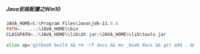 ##### Java安装配置之Win10



```powershell
JAVA_HOME=C:\Program Files\Java\jdk-11.0.8
PATH=......;%JAVA_HOME%\bin
CLASSPATH=.;%JAVA_HOME%\lib\dt.jar;%JAVA_HOME%\lib\tools.jar
```

```bash
alias up='gitbook build && rm -rf docs && mv _book docs && git add . && git commit -m "UP" && git push'
```

